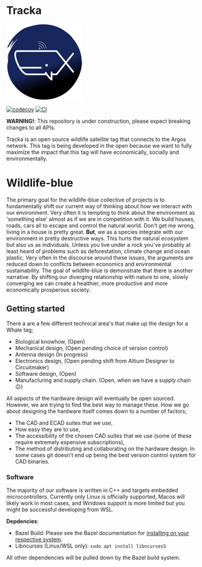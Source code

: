 # Tracka

![logo](docs/assets/logo.png)

[![codecov](https://codecov.io/gh/wildlife-blue/tracka/branch/main/graph/badge.svg?token=YSLSM6DZ2T)](https://codecov.io/gh/wildlife-blue/tracka)
[![CI](https://github.com/wildlife-blue/tracka/actions/workflows/ci.yml/badge.svg?branch=main)](https://github.com/wildlife-blue/tracka/actions/workflows/ci.yml)

**WARNING!**: This repository is under construction, please expect breaking
changes to all APIs.

Tracka is an open source wildlife satellite tag that connects to the Argos network.
This tag is being developed in the open because we want to fully maximize the
impact that this tag will have economically, socially and environmentally.

# Wildlife-blue

The primary goal for the wildlife-blue collective of projects is to
fundamentally shift our current way of thinking about how we interact with our
environment. Very often it is tempting to think about the environment as
'something else' almost as if we are in competition with it. We build houses,
roads, cars all to escape and control the natural world. Don't get me wrong,
living in a house is pretty great. **But**, we as a species integrate with our
environment in pretty destructive ways. This hurts the natural ecosystem but
also us as individuals. Unless you live under a rock you've probably at least
heard of problems such as deforestation, climate change and ocean plastic. Very
often in the discourse around these issues, the arguments are reduced down to
conflicts between economics and environmental sustainability. The goal of
wildlife-blue is demonstrate that there is another narrative. By shifting our
diverging relationship with nature to one, slowly converging we can
create a healthier, more productive and more economically prosperous society.

## Getting started

There a are a few different technical area's that make up the design for a
Whale tag;

- Biological knowhow, (Open)
- Mechanical design, (Open pending choice of version control)
- Antenna design (In progress)
- Electronics design, (Open pending shift from Altium Designer to Circuitmaker)
- Software design, (Open)
- Manufacturing and supply chain. (Open, when we have a supply chain 😉)

All aspects of the hardware design will eventually be open sourced. However,
we are trying to find the best way to manage these. How we go about designing
the hardware itself comes down to a number of factors;

- The CAD and ECAD suites that we use,
- How easy they are to use,
- The accessibility of the chosen CAD suites that we use
  (some of these require extremely expensive subscriptions),
- The method of distributing and collaborating on the hardware design.
  In some cases git doesn't end up being the best version control system for
  CAD binaries.

### Software

The majority of our software is written in C++ and targets embedded
microcontrollers. Currently only Linux is officially supported, Macos will
likely work in most cases, and Windows support is more limited but you might
be successful developing from WSL.

**Depdencies**:

- Bazel Build: Please see the Bazel documentation for [installing on your respective
  system](https://docs.bazel.build/versions/master/install.html).
- Libncurses (Linux/WSL only): `sudo apt install libncurses5`

All other dependencies will be pulled down by the Bazel build system.
